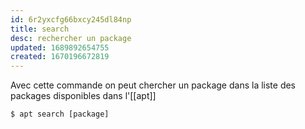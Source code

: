 ```yaml
---
id: 6r2yxcfg66bxcy245dl84np
title: search
desc: rechercher un package
updated: 1689892654755
created: 1670196672819
---
```


Avec cette commande on peut chercher un package dans la liste des packages disponibles dans l'[[apt]]

```shell
$ apt search [package]
```